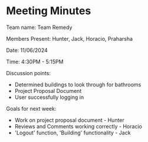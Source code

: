 # Meeting Minutes
Team name: Team Remedy <br/>

Members Present: Hunter, Jack, Horacio, Praharsha <br/>

Date: 11/06/2024 <br/>

Time: 4:30PM - 5:15PM <br/>

Discussion points: <br/>
- Determined buildings to look through for bathrooms
- Project Proposal Document
- User successfully logging in <br/>

Goals for next week: <br/>
- Work on project proposal document - Hunter
- Reviews and Comments working correctly - Horacio
- 'Logout' function, 'Building' functionality - Jack
